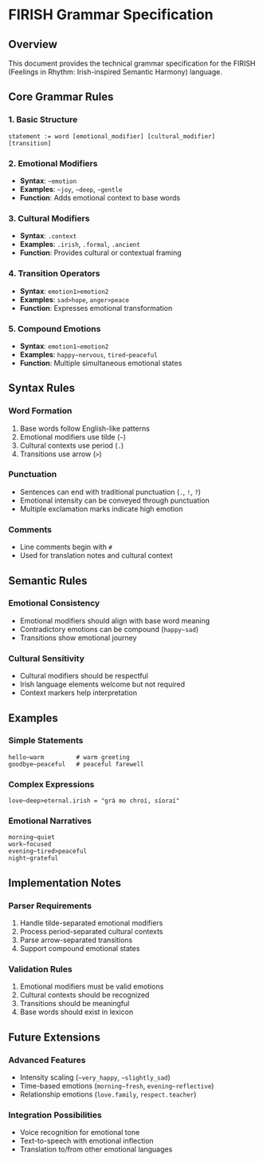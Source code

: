 # FIRISH Grammar Specification

## Overview
This document provides the technical grammar specification for the FIRISH (Feelings in Rhythm: Irish-inspired Semantic Harmony) language.

## Core Grammar Rules

### 1. Basic Structure
```
statement := word [emotional_modifier] [cultural_modifier] [transition]
```

### 2. Emotional Modifiers
- **Syntax**: `~emotion`
- **Examples**: `~joy`, `~deep`, `~gentle`
- **Function**: Adds emotional context to base words

### 3. Cultural Modifiers  
- **Syntax**: `.context`
- **Examples**: `.irish`, `.formal`, `.ancient`
- **Function**: Provides cultural or contextual framing

### 4. Transition Operators
- **Syntax**: `emotion1>emotion2`
- **Examples**: `sad>hope`, `anger>peace`
- **Function**: Expresses emotional transformation

### 5. Compound Emotions
- **Syntax**: `emotion1~emotion2`
- **Examples**: `happy~nervous`, `tired~peaceful`
- **Function**: Multiple simultaneous emotional states

## Syntax Rules

### Word Formation
1. Base words follow English-like patterns
2. Emotional modifiers use tilde (`~`)
3. Cultural contexts use period (`.`)
4. Transitions use arrow (`>`)

### Punctuation
- Sentences can end with traditional punctuation (`.`, `!`, `?`)
- Emotional intensity can be conveyed through punctuation
- Multiple exclamation marks indicate high emotion

### Comments
- Line comments begin with `#`
- Used for translation notes and cultural context

## Semantic Rules

### Emotional Consistency
- Emotional modifiers should align with base word meaning
- Contradictory emotions can be compound (`happy~sad`)
- Transitions show emotional journey

### Cultural Sensitivity
- Cultural modifiers should be respectful
- Irish language elements welcome but not required
- Context markers help interpretation

## Examples

### Simple Statements
```firish
hello~warm         # warm greeting
goodbye~peaceful   # peaceful farewell
```

### Complex Expressions
```firish
love~deep>eternal.irish = "grá mo chroí, síoraí"
```

### Emotional Narratives
```firish
morning~quiet
work~focused
evening~tired>peaceful
night~grateful
```

## Implementation Notes

### Parser Requirements
1. Handle tilde-separated emotional modifiers
2. Process period-separated cultural contexts
3. Parse arrow-separated transitions
4. Support compound emotional states

### Validation Rules
1. Emotional modifiers must be valid emotions
2. Cultural contexts should be recognized
3. Transitions should be meaningful
4. Base words should exist in lexicon

## Future Extensions

### Advanced Features
- Intensity scaling (`~very_happy`, `~slightly_sad`)
- Time-based emotions (`morning~fresh`, `evening~reflective`)
- Relationship emotions (`love.family`, `respect.teacher`)

### Integration Possibilities
- Voice recognition for emotional tone
- Text-to-speech with emotional inflection
- Translation to/from other emotional languages